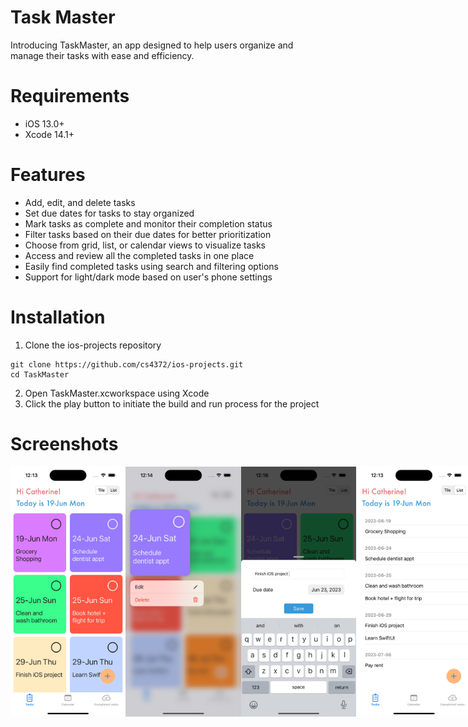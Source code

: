 # Task Master 

Introducing TaskMaster, an app designed to help users organize and manage their tasks with ease and efficiency. 

# Requirements
- iOS 13.0+
- Xcode 14.1+

# Features
- Add, edit, and delete tasks
- Set due dates for tasks to stay organized
- Mark tasks as complete and monitor their completion status
- Filter tasks based on their due dates for better prioritization
- Choose from grid, list, or calendar views to visualize tasks
- Access and review all the completed tasks in one place
- Easily find completed tasks using search and filtering options
- Support for light/dark mode based on user's phone settings

# Installation
1. Clone the ios-projects repository
```
git clone https://github.com/cs4372/ios-projects.git
cd TaskMaster
```
2. Open TaskMaster.xcworkspace using Xcode
3. Click the play button to initiate the build and run process for the project

# Screenshots

<div style="display: flex;">
  <img src="https://github.com/cs4372/ios-projects/blob/master/TaskMaster/Screenshots/TasksVC-tiles.png" height="400px"/>
  <img src="https://github.com/cs4372/ios-projects/blob/master/TaskMaster/Screenshots/TasksVC-context%20menu.png" height="400px"/>
  <img src="https://github.com/cs4372/ios-projects/blob/master/TaskMaster/Screenshots/AddTaskVC.png" height="400px"/>
  <img src="https://github.com/cs4372/ios-projects/blob/master/TaskMaster/Screenshots/TasksVC-list.png" height="400px"/>
  <img src="https://github.com/cs4372/ios-projects/blob/master/TaskMaster/Screenshots/TasksVC-list-swipe.png" height="400px"/>
  <img src="https://github.com/cs4372/ios-projects/blob/master/TaskMaster/Screenshots/CalendarView.png" height="400px"/>
  <img src="https://github.com/cs4372/ios-projects/blob/master/TaskMaster/Screenshots/CompletedTasksVC.png" height="400px"/>
  <img src="https://github.com/cs4372/ios-projects/blob/master/TaskMaster/Screenshots/CompletedTasksVC-context-menu.png" height="400px"/>
  <img src="https://github.com/cs4372/ios-projects/blob/master/TaskMaster/Screenshots/CompletedTasks-searchbar.png" height="400px"/>
  <img src="https://github.com/cs4372/ios-projects/blob/master/TaskMaster/Screenshots/empty-tasks.png" height="400px"/>
</div>

